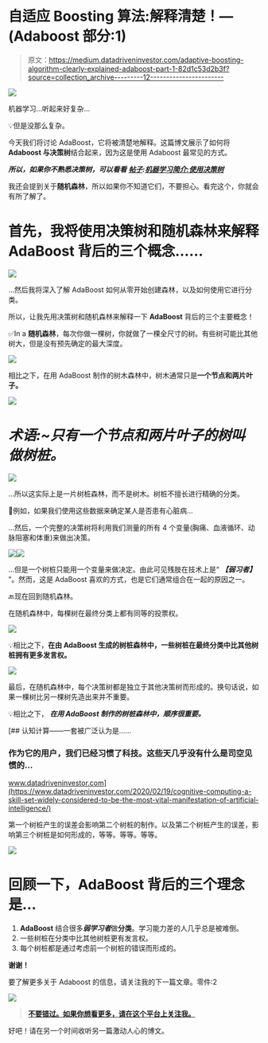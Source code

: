 # 自适应 Boosting 算法:解释清楚！— (Adaboost 部分:1)

> 原文：<https://medium.datadriveninvestor.com/adaptive-boosting-algorithm-clearly-explained-adaboost-part-1-82d1c53d2b3f?source=collection_archive---------12----------------------->

![](img/0511a428217f04c521087b7592ac165f.png)

机器学习…听起来好复杂…

💡但是没那么复杂。

今天我们将讨论 AdaBoost，它将被清楚地解释。这篇博文展示了如何将 **Adaboost 与决策树**结合起来，因为这是使用 Adaboost 最常见的方式。

***所以，如果你不熟悉决策树，可以看看*** [***帖子***](https://medium.com/datadriveninvestor/introduction-to-machine-learning-3cfc70aaf6b9)***:***[***机器学习简介:使用决策树***](https://medium.com/datadriveninvestor/introduction-to-machine-learning-3cfc70aaf6b9)

我还会提到关于**随机森林**，所以如果你不知道它们，不要担心。看完这个，你就会有所了解了。

# **首先，我将使用决策树和随机森林来解释 AdaBoost 背后的三个概念……**

![](img/efda2a3e7c07a464696c030b3345ebe4.png)

…然后我将深入了解 AdaBoost 如何从零开始创建森林，以及如何使用它进行分类。

所以，让我先用决策树和随机森林来解释一下 **AdaBoost** 背后的三个主要概念！

✅In a **随机森林**，每次你做一棵树，你就做了一棵全尺寸的树。有些树可能比其他树大，但是没有预先确定的最大深度。

![](img/d5fca4f9514a90d4fc80099ef55bc38a.png)

相比之下，在用 AdaBoost 制作的树木森林中，树木通常只是**一个节点和两片叶子。**

![](img/c54b2f2443fe549d7d2f04154179cb9e.png)

# ***术语:~只有一个节点和两片叶子的树叫做树桩。***

![](img/72d732c35cdb3d14ad91260a79a1b71b.png)

…所以这实际上是一片树桩森林，而不是树木。树桩不擅长进行精确的分类。

🌸例如，如果我们使用这些数据来确定某人是否患有心脏病…

…然后，一个完整的决策树将利用我们测量的所有 4 个变量(胸痛、血液循环、动脉阻塞和体重)来做出决策。

![](img/479f8efdfa075b27f93fe61d3f5e474d.png)![](img/42c8e2a8efcceed376f6f6311a340258.png)

…但是一个树桩只能用一个变量来做决定。由此可见残肢在技术上是“ ***【弱习者】*** ”。然而，这是 AdaBoost 喜欢的方式，也是它们通常组合在一起的原因之一。

🔙现在回到随机森林。

在随机森林中，每棵树在最终分类上都有同等的投票权。

![](img/6c07234ad735ad97926ae9a7d30679c3.png)

💡相比之下，**在由 AdaBoost 生成的树桩森林中，一些树桩在最终分类中比其他树桩拥有更多发言权。**

![](img/edcc646491ddec49e6c1dbd0930a5e2e.png)

最后，在随机森林中，每个决策树都是独立于其他决策树而形成的。换句话说，如果一棵树比另一棵树先造出来并不重要。

💡相比之下， ***在用 AdaBoost 制作的树桩森林中，顺序很重要。***

[](https://www.datadriveninvestor.com/2020/02/19/cognitive-computing-a-skill-set-widely-considered-to-be-the-most-vital-manifestation-of-artificial-intelligence/) [## 认知计算——一套被广泛认为是……

### 作为它的用户，我们已经习惯了科技。这些天几乎没有什么是司空见惯的…

www.datadriveninvestor.com](https://www.datadriveninvestor.com/2020/02/19/cognitive-computing-a-skill-set-widely-considered-to-be-the-most-vital-manifestation-of-artificial-intelligence/) 

第一个树桩产生的误差会影响第二个树桩的制作。以及第二个树桩产生的误差，影响第三个树桩是如何形成的，等等。等等。等等。

![](img/28925a96bc4d33d7814587b2a26d4640.png)

# **回顾一下，AdaBoost 背后的三个理念是…**

1.  **AdaBoost** 结合很多***弱学习者***做**分类**。学习能力差的人几乎总是被难倒。
2.  一些树桩在分类中比其他树桩更有发言权。
3.  每个树桩都是通过考虑前一个树桩的错误而形成的。

**谢谢！**

要了解更多关于 Adaboost 的信息，请关注我的下一篇文章。零件:2

![](img/359690e9d86099bc09c070376e517689.png)

> [**不要错过。如果你想看更多，请在这个平台上关注我。**](https://medium.com/@praveen.pareek)

好吧！请在另一个时间收听另一篇激动人心的博文。